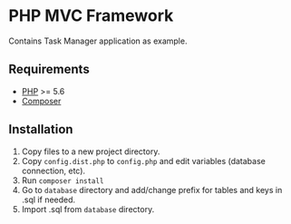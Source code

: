 # PHP MVC Framework

Contains Task Manager application as example.  

## Requirements

* [PHP](https://php.net/) >= 5.6
* [Composer](https://getcomposer.org/)

## Installation

1. Copy files to a new project directory.
2. Copy `config.dist.php` to `config.php` and edit variables (database connection, etc).
3. Run `composer install`
4. Go to `database` directory and add/change prefix for tables and keys in .sql if needed.
4. Import .sql from `database` directory.
